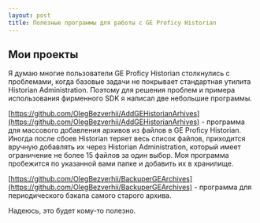 ```yaml
---
layout: post
title: Полезные программы для работы с GE Proficy Historian
---
```


## Мои проекты

Я думаю многие пользователи GE Proficy Historian столкнулись с проблемами, когда базовые задачи не покрывает стандартная утилита Historian Administration. Поэтому для решения проблем и примера использования фирменного SDK я написал две небольшие программы.

[https://github.com/OlegBezverhii/AddGEHistorianArhives](https://github.com/OlegBezverhii/AddGEHistorianArhives) - программа для массового добавления архивов из файлов в GE Proficy Historian. Иногда после сбоев Historian теряет весь список файлов, приходится вручную добавлять их через Historian Administration, который имеет ограничение не более 15 файлов за один выбор. Моя программа пробежится по указанной вами папке и добавить их в хранилище.

[https://github.com/OlegBezverhii/BackuperGEArchives](https://github.com/OlegBezverhii/BackuperGEArchives) - программа для периодического бэкапа самого старого архива.

Надеюсь, это будет кому-то полезно.
